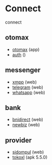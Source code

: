 # Connect
 connect

## otomax
- [otomax](./rest/otomax.rest) (app)
- [auth](./rest/auth.rest) ()

## messenger
- [xmpp](./rest/xmpp.rest) (web)
- [telegram](./rest/telegram.rest) (web)
- [whatsapp](./rest/whatsapp.rest) (web)

## bank
- [bnidirect](./rest/bnidirect.rest) (web)
- [newbiz](./rest/newbiz.rest) (web)

## provider
- [sidompul](./rest/sidompul.rest) (web)
- [tokoxl](./rest/tokoxl.rest) (apk 5.5.0)
